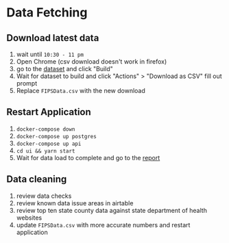 # Data Fetching

## Download latest data

1. wait until `10:30 - 11 pm`
1. Open Chrome (csv download doesn't work in firefox)
1. go to the [dataset](https://protect.hhs.gov/workspace/compass/view/ri.compass.main.folder.3b32d6b7-0f8b-4cfc-811b-8689c9c8de34) and click "Build"
1. Wait for dataset to build and click "Actions" > "Download as CSV" fill out prompt
1. Replace `FIPSData.csv` with the new download

## Restart Application

1. `docker-compose down`
1. `docker-compose up postgres`
1. `docker-compose up api`
1. `cd ui && yarn start`
1. Wait for data load to complete and go to the [report](localhost:3000/?report=true)

## Data cleaning

1. review data checks
1. review known data issue areas in airtable
1. review top ten state county data against state department of health websites
1. update `FIPSData.csv` with more accurate numbers and restart application

